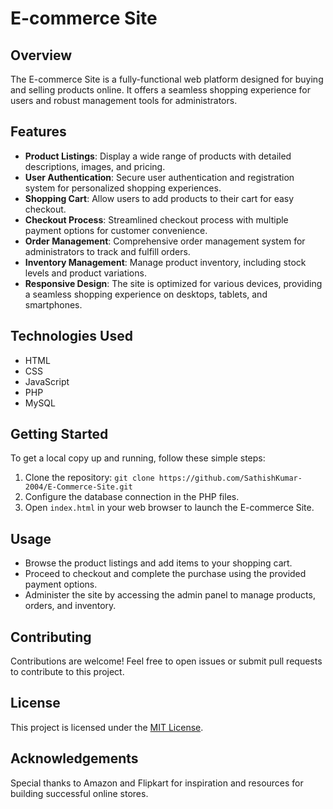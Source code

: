 # E-commerce Site

## Overview

The E-commerce Site is a fully-functional web platform designed for buying and selling products online. It offers a seamless shopping experience for users and robust management tools for administrators.

## Features

- **Product Listings**: Display a wide range of products with detailed descriptions, images, and pricing.
- **User Authentication**: Secure user authentication and registration system for personalized shopping experiences.
- **Shopping Cart**: Allow users to add products to their cart for easy checkout.
- **Checkout Process**: Streamlined checkout process with multiple payment options for customer convenience.
- **Order Management**: Comprehensive order management system for administrators to track and fulfill orders.
- **Inventory Management**: Manage product inventory, including stock levels and product variations.
- **Responsive Design**: The site is optimized for various devices, providing a seamless shopping experience on desktops, tablets, and smartphones.

## Technologies Used

- HTML
- CSS
- JavaScript
- PHP
- MySQL 

## Getting Started

To get a local copy up and running, follow these simple steps:

1. Clone the repository: `git clone https://github.com/SathishKumar-2004/E-Commerce-Site.git`
2. Configure the database connection in the PHP files.
3. Open `index.html` in your web browser to launch the E-commerce Site.

## Usage

- Browse the product listings and add items to your shopping cart.
- Proceed to checkout and complete the purchase using the provided payment options.
- Administer the site by accessing the admin panel to manage products, orders, and inventory.

## Contributing

Contributions are welcome! Feel free to open issues or submit pull requests to contribute to this project.

## License

This project is licensed under the [MIT License](LICENSE).

## Acknowledgements

Special thanks to Amazon and Flipkart for inspiration and resources for building successful online stores.
